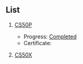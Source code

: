 ## List

1. [CS50P](content.md)
	- Progress: [Completed](https://cs50.me/cs50p)
	- Certificate: 

3. [CS50X](courses/CS50X/content)
